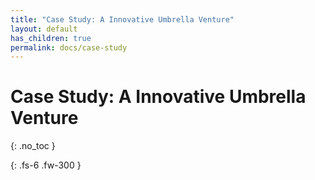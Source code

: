 ```yaml
---
title: "Case Study: A Innovative Umbrella Venture"
layout: default
has_children: true
permalink: docs/case-study
---
```


# Case Study: A Innovative Umbrella Venture
{: .no_toc }

{: .fs-6 .fw-300 }